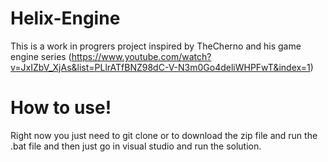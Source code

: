 # Helix-Engine
This is a work in progrers project inspired by TheCherno and his game engine series (https://www.youtube.com/watch?v=JxIZbV_XjAs&list=PLlrATfBNZ98dC-V-N3m0Go4deliWHPFwT&index=1) 
# How to use!
Right now you just need to git clone or to download the zip file and run the .bat file and then just go in visual studio and run the solution.
